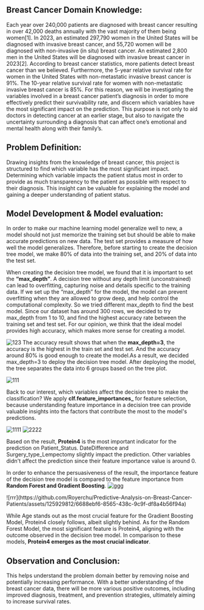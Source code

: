 ## Breast Cancer Domain Knowledge:
Each year over 240,000 patients are diagnosed with breast cancer resulting in over 42,000 deaths annually with the vast majority of them being women[1]. In 2023, an estimated 297,790 women in the United States will be diagnosed with invasive breast cancer, and 55,720 women will be diagnosed with non-invasive (in situ) breast cancer. An estimated 2,800 men in the United States will be diagnosed with invasive breast cancer in 2023[2]. According to breast cancer statistics, more patients detect breast cancer than we believed. Furthermore, the 5-year relative survival rate for women in the United States with non-metastatic invasive breast cancer is 91%. The 10-year relative survival rate for women with non-metastatic invasive breast cancer is 85%. For this reason, we will be investigating the variables involved in a breast cancer patient’s diagnosis in order to more effectively predict their survivability rate, and discern which variables have the most significant impact on the prediction. This purpose is not only to aid doctors in detecting cancer at an earlier stage, but also to navigate the uncertainty surrounding a diagnosis that can affect one’s emotional and mental health along with their family’s.

## Problem Definition:
Drawing insights from the knowledge of breast cancer, this project is structured to find which variable has the most significant impact. Determining which variable impacts the patient status most in order to provide as much transparency to the patient as possible with respect to their diagnosis. This insight can be valuable for explaining the model and gaining a deeper understanding of patient status.

## Model Development & Model evaluation:
In order to make our machine learning model generalize well to new, a model should not just memorize the training set but should be able to make accurate predictions on new data. The test set provides a measure of how well the model generalizes. Therefore, before starting to create the decision tree model, we make 80% of data into the training set, and 20% of data into the test set.

When creating the decision tree model, we found that it is important to set the **“max_depth”**. A decision tree without any depth limit (unconstrained) can lead to overfitting, capturing noise and details specific to the training data. If we set up the “max_depth” for the model, the model can prevent overfitting when they are allowed to grow deep, and help control the computational complexity. So we tried different max_depth to find the best model. Since our dataset has around 300 rows, we decided to try max_depth from 1 to 10, and find the highest accuracy rate between the training set and test set. For our opinion, we think that the ideal model provides high accuracy, which makes more sense for creating a model.

![123](https://github.com/Royerchu/Predictive-Analysis-on-Breast-Cancer-Patients/assets/125929812/3a7f102f-5b3f-4c67-a4df-a84a3c822365)
The accuracy result shows that when the **max_depth=3**, the accuracy is the highest in the train set and test set. And the accuracy around 80% is good enough to create the model.As a result, we decided max_depth=3 to deploy the decision tree model. After deploying the model, the tree separates the data into 6 groups based on the tree plot. 

![111](https://github.com/Royerchu/Predictive-Analysis-on-Breast-Cancer-Patients/assets/125929812/b8dc1ad2-ddb5-4c61-a50f-ac5ecdf28519)

Back to our interest, which variables affect the decision tree to make the classification? We apply **clf.feature_importances_** for feature selection, because understanding feature importance in a decision tree can provide valuable insights into the factors that contribute the most to the model's predictions.

![1111](https://github.com/Royerchu/Predictive-Analysis-on-Breast-Cancer-Patients/assets/125929812/436dab8b-3bce-473c-ad83-2b971ae75605)
![2222](https://github.com/Royerchu/Predictive-Analysis-on-Breast-Cancer-Patients/assets/125929812/ac107220-2ea0-405a-8d7f-2effa0e9f162)

Based on the result, **Protein4** is the most important indicator for the prediction on Patient_Status. DateDifference and Surgery_type_Lempectomy slightly impact the prediction. Other variables didn't affect the prediction since their feature importance value is around 0.

In order to enhance the persuasiveness of the result, the importance feature of the decision tree model is compared to the feature importance from **Random Forest and Gradient Boosting**.
<Feature Importance for Gradient Boosting Model>
![ggg](https://github.com/Royerchu/Predictive-Analysis-on-Breast-Cancer-Patients/assets/125929812/e851ff17-dfa7-49a2-80c5-c66116dbc2fa)

<Feature Importance for Random Forest Model>
![rrr](https://github.com/Royerchu/Predictive-Analysis-on-Breast-Cancer-Patients/assets/125929812/6688ebf6-8565-438c-9c9f-df8a4b56f94a)

While Age stands out as the most crucial feature for the Gradient Boosting Model, Protein4 closely follows, albeit slightly behind. As for the Random Forest Model, the most significant feature is Protein4, aligning with the outcome observed in the decision tree model. In comparison to these models, **Protein4 emerges as the most crucial indicator**.

## Observation and Conclusion:
This helps understand the problem domain better by removing noise and potentially increasing performance. With a better understanding of the breast cancer data, there will be more various positive outcomes, including improved diagnosis, treatment, and prevention strategies, ultimately aiming to increase survival rates.




